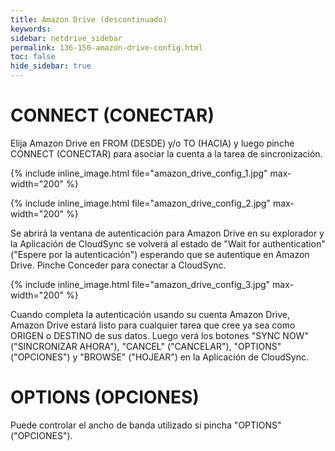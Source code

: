 ```yaml
---
title: Amazon Drive (descontinuado)
keywords:
sidebar: netdrive_sidebar
permalink: 136-150-amazon-drive-config.html
toc: false
hide_sidebar: true
---
```


CONNECT (CONECTAR)
==================
Elija Amazon Drive en FROM (DESDE) y/o TO (HACIA) y luego pinche CONNECT (CONECTAR) para asociar la cuenta a la tarea de sincronización.


{% include inline_image.html file="amazon_drive_config_1.jpg" max-width="200" %}


{% include inline_image.html file="amazon_drive_config_2.jpg" max-width="200" %}


Se abrirá la ventana de autenticación para Amazon Drive en su explorador y la Aplicación de CloudSync se volverá al estado de "Wait for authentication" ("Espere por la autenticación") esperando que se autentique en Amazon Drive. Pinche Conceder para conectar a CloudSync.


{% include inline_image.html file="amazon_drive_config_3.jpg" max-width="200" %}

Cuando completa la autenticación usando su cuenta Amazon Drive, Amazon Drive estará listo para cualquier tarea que cree ya sea como ORIGEN o DESTINO de sus datos. Luego verá los botones "SYNC NOW" ("SINCRONIZAR AHORA"), "CANCEL" ("CANCELAR"), "OPTIONS" ("OPCIONES") y "BROWSE" ("HOJEAR") en la Aplicación de CloudSync.


OPTIONS (OPCIONES)
==================
Puede controlar el ancho de banda utilizado si pincha "OPTIONS" ("OPCIONES").


